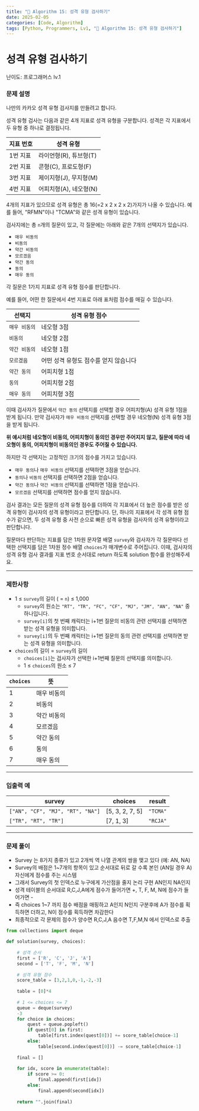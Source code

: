 ```yaml
---
title: "🧠 Algorithm 15: 성격 유형 검사하기"
date: 2025-02-05
categories: [Code, Algorithm]
tags: [Python, Programmers, Lv1, "🧠 Algorithm 15: 성격 유형 검사하기"]
---
```


# 성격 유형 검사하기

난이도: 프로그래머스 lv.1

### **문제 설명**

나만의 카카오 성격 유형 검사지를 만들려고 합니다.

성격 유형 검사는 다음과 같은 4개 지표로 성격 유형을 구분합니다. 성격은 각 지표에서 두 유형 중 하나로 결정됩니다.

| 지표 번호 | 성격 유형 |
| --- | --- |
| 1번 지표 | 라이언형(R), 튜브형(T) |
| 2번 지표 | 콘형(C), 프로도형(F) |
| 3번 지표 | 제이지형(J), 무지형(M) |
| 4번 지표 | 어피치형(A), 네오형(N) |

4개의 지표가 있으므로 성격 유형은 총 16(=2 x 2 x 2 x 2)가지가 나올 수 있습니다. 예를 들어, "RFMN"이나 "TCMA"와 같은 성격 유형이 있습니다.

검사지에는 총 `n`개의 질문이 있고, 각 질문에는 아래와 같은 7개의 선택지가 있습니다.

- `매우 비동의`
- `비동의`
- `약간 비동의`
- `모르겠음`
- `약간 동의`
- `동의`
- `매우 동의`

각 질문은 1가지 지표로 성격 유형 점수를 판단합니다.

예를 들어, 어떤 한 질문에서 4번 지표로 아래 표처럼 점수를 매길 수 있습니다.

| 선택지 | 성격 유형 점수 |
| --- | --- |
| `매우 비동의` | 네오형 3점 |
| `비동의` | 네오형 2점 |
| `약간 비동의` | 네오형 1점 |
| `모르겠음` | 어떤 성격 유형도 점수를 얻지 않습니다 |
| `약간 동의` | 어피치형 1점 |
| `동의` | 어피치형 2점 |
| `매우 동의` | 어피치형 3점 |

이때 검사자가 질문에서 `약간 동의` 선택지를 선택할 경우 어피치형(A) 성격 유형 1점을 받게 됩니다. 만약 검사자가 `매우 비동의` 선택지를 선택할 경우 네오형(N) 성격 유형 3점을 받게 됩니다.

**위 예시처럼 네오형이 비동의, 어피치형이 동의인 경우만 주어지지 않고, 질문에 따라 네오형이 동의, 어피치형이 비동의인 경우도 주어질 수 있습니다.**

하지만 각 선택지는 고정적인 크기의 점수를 가지고 있습니다.

- `매우 동의`나 `매우 비동의` 선택지를 선택하면 3점을 얻습니다.
- `동의`나 `비동의` 선택지를 선택하면 2점을 얻습니다.
- `약간 동의`나 `약간 비동의` 선택지를 선택하면 1점을 얻습니다.
- `모르겠음` 선택지를 선택하면 점수를 얻지 않습니다.

검사 결과는 모든 질문의 성격 유형 점수를 더하여 각 지표에서 더 높은 점수를 받은 성격 유형이 검사자의 성격 유형이라고 판단합니다. 단, 하나의 지표에서 각 성격 유형 점수가 같으면, 두 성격 유형 중 사전 순으로 빠른 성격 유형을 검사자의 성격 유형이라고 판단합니다.

질문마다 판단하는 지표를 담은 1차원 문자열 배열 `survey`와 검사자가 각 질문마다 선택한 선택지를 담은 1차원 정수 배열 `choices`가 매개변수로 주어집니다. 이때, 검사자의 성격 유형 검사 결과를 지표 번호 순서대로 return 하도록 solution 함수를 완성해주세요.

---

### 제한사항

- 1 ≤ `survey`의 길이 ( = `n`) ≤ 1,000
    - `survey`의 원소는 `"RT", "TR", "FC", "CF", "MJ", "JM", "AN", "NA"` 중 하나입니다.
    - `survey[i]`의 첫 번째 캐릭터는 i+1번 질문의 비동의 관련 선택지를 선택하면 받는 성격 유형을 의미합니다.
    - `survey[i]`의 두 번째 캐릭터는 i+1번 질문의 동의 관련 선택지를 선택하면 받는 성격 유형을 의미합니다.
- `choices`의 길이 = `survey`의 길이
    - `choices[i]`는 검사자가 선택한 i+1번째 질문의 선택지를 의미합니다.
    - 1 ≤ `choices`의 원소 ≤ 7

| `choices` | 뜻 |
| --- | --- |
| 1 | 매우 비동의 |
| 2 | 비동의 |
| 3 | 약간 비동의 |
| 4 | 모르겠음 |
| 5 | 약간 동의 |
| 6 | 동의 |
| 7 | 매우 동의 |

---

### 입출력 예

| survey | choices | result |
| --- | --- | --- |
| `["AN", "CF", "MJ", "RT", "NA"]` | [5, 3, 2, 7, 5] | `"TCMA"` |
| `["TR", "RT", "TR"]` | [7, 1, 3] | `"RCJA"` |

---

### 문제 풀이

- Survey 는 8가지 종류가 있고 2개씩 역 나열 관계의 쌍을 맺고 있다 (예: AN, NA)
- Survey의 배점은 1~7개의 항목이 있고 순서대로 뒤로 갈 수록 본인 (AN일 경우 A) 자신에게 점수를 주는 시스템
- 그래서 Survey의 첫 인덱스로 누구에게 가산점을 줄지 논리 구현 AN인지 NA인지
- 성격 테이블의 순서대로 R,C,J,A에게 점수가 들어가면 +, T, F, M, N에 점수가 들어가면 -
- 즉 choices 1~7 까지 점수 배점을 매핑하고 A인지 N인지 구분후에 A가 점수를 획득하면 더하고, N이 점수를 획득하면 차감한다
- 최종적으로 각 문제의 점수가 양수면 R,C,J,A 음수면 T,F,M,N 에서 인덱스로 추출

```python
from collections import deque

def solution(survey, choices):
    
    # 성격 순서
    first = ['R', 'C', 'J', 'A']
    second = ['T', 'F', 'M', 'N']
    
    # 성격 유형 점수
    score_table = [3,2,1,0,-1,-2,-3]
    
    table = [0]*4
    
    # 1 <= choices <= 7
    queue = deque(survey)
    -3 
    for choice in choices:
        quest = queue.popleft()
        if quest[0] in first:
            table[first.index(quest[0])] += score_table[choice-1]
        else:
            table[second.index(quest[0])] -= score_table[choice-1]
            
    final = []    
    
    for idx, score in enumerate(table):
        if score >= 0:
            final.append(first[idx])
        else:
            final.append(second[idx])
    
    return "".join(final)
```